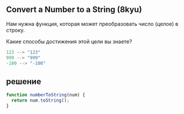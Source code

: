 ## Convert a Number to a String (8kyu)

Нам нужна функция, которая может преобразовать число (целое) в строку.

Какие способы достижения этой цели вы знаете?

```js
123 --> "123"
999 --> "999"
-100 --> "-100"
```

## решение

```js
function numberToString(num) {
  return num.toString();
}
```
